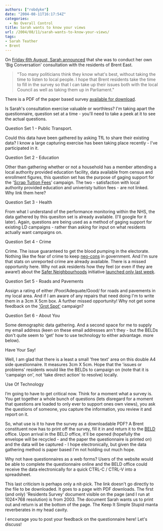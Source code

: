 ```yaml
---
authors: ["robdyke"]
date: "2004-08-11T16:17:54Z"
categories:
  - No Overall Control
title: Sarah wants to know your views
url: /2004/08/11/sarah-wants-to-know-your-views/
tags:
- Sarah Teather
- Brent
---
```

On [Friday 6th August, Sarah announced](http://www.brentlibdems.org.uk/news/151.html) that she was to conduct her own 'Big Conversation' consultation with the residents of Brent East.

> "Too many politicians think they know what's best, without taking the time to listen to local people. I hope that Brent residents take the time to fill in the survey so that I can take up their issues both with the local Council as well as taking them up in Parliament."

There is a PDF of the paper based survey [available for download](http://www.brentlibdems.org.uk/resources/sites/217.160.173.25-3e678870b1c3f9.89263653/Sarah+Teather+MP%27s+Residents+Survey.pdf).

Is Sarah's consultation exercise valuable or worthless? I'm taking apart the questionnaire, question set at a time - you'll need to take a peek at it to see the actual questions.

Question Set 1 - Public Transport.
  
Could this data have been gathered by asking TfL to share their existing data? I know a large capturing exercise has been taking place recently - I've participated in it.

Question Set 2 - Education
  
Other than gathering whether or not a household has a member attending a local authority provided education facility, data available from census and enrollment figures, this question set has the purpose of gaging support for the '[Scrap Tuition Fees](http://www.scraptuitionfees.com/)' campaign. The two - satisfaction with local authority provided education and univeristy tuition fees - are not linked. Why link them here?

Question Set 3 - Health
  
From what I understand of the performance monitoring within the NHS, the data gathered by this quesiton set is already available. (I'll google for it later). Again, questions are being used as a method of gaging support for existing LD campaigns - rather than asking for input on what residents actually want campaigns on.

Question Set 4 - Crime
  
Crime. The issue guaranteed to get the blood pumping in the electorate. Nothing like the fear of crime to keep [neo-cons](http://www.labour.org.uk/) in government. And I'm sure that stats on unreported crime are already available. There is a missed opportunity here. Why not ask residents how they feel (or even if they are aware!) about the [Safer Neighbourhoods](http://www.met.police.uk/saferneighbourhoods/faq.htm) initiative [launched only last week](http://www.brentlibdems.org.uk/news/146.html).

Question Set 5 - Roads and Pavements
  
Assign a rating of either /Poor/Adequate/Good/ for roads and pavements in my local area. And if I am aware of any repairs that need doing I'm to write them in a 3cm X 5cm box. A further missed opportunity! Why not get some feedback on the ['Grot Spot'](http://www.brentlibdems.org.uk/news/143.html) campaign?

Question Set 6 - About You
  
Some demographic data gathering. And a second space for me to supply my email address (keen on these email addresses arn't they - but the BELDs don't quite seem to 'get' how to use technology to either advantage. more below).

Have Your Say!
  
Well, I am glad that there is a least a small 'free text' area on this double A4 side questionnaire. It measures 3cm X 5cm. Hope that the 'issues or problems' residents would like the BELDs to campaign on (note that it is 'campaign on', not 'take direct action' to resolve) locally.

Use Of Technology
  
I’m going to have to get critical now. Think for a moment what a survey is. You get together a whole bunch of questions (lets disregard for a moment that questions are loaded to only ever to support ones own views), you ask the questions of someone, you capture the information, you review it and report on it.

So, what use is it to have the survey as a downloadable PDF? A Brent constituent now has to print off the survey, fill it in and return it to the [BELD](http://www.brentlibdems.org.uk) office. Upon arrival in the BELD office, it'll be opened (hopefully the envelope will be recycled - and the paper the questionnaire is printed on) and the data will be captured - I hope electronically, but given the data gathering method is paper based I'm not holding out much hope.

Why not have questionnaires as a web forms? Users of the website would be able to complete the questionnaire online and the BELD office could receive the data electronically for a quick CTRL-C / CTRL-V into a spreadsheet.

This last criticism is perhaps only a nit-pick. The link doesn't go directly to the file to be downloaded. It goes to a page with PDF downloads. The first (and only) 'Residents Survey' document visible on the page (and I run at 1024&#215;768 resolution) is from 2003. The document Sarah wants us to print out and return is at the bottom of the page. The Keep It Simple Stupid manta reverberates in my head cavity.

I encourage you to post your feedback on the questionnaire here! Let's discuss!